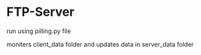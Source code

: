 # FTP-Server

run using pilling.py file

moniters client_data folder and updates data in server_data folder
